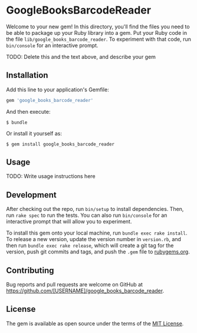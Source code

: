 # GoogleBooksBarcodeReader

Welcome to your new gem! In this directory, you'll find the files you need to be able to package up your Ruby library into a gem. Put your Ruby code in the file `lib/google_books_barcode_reader`. To experiment with that code, run `bin/console` for an interactive prompt.

TODO: Delete this and the text above, and describe your gem

## Installation

Add this line to your application's Gemfile:

```ruby
gem 'google_books_barcode_reader'
```

And then execute:

    $ bundle

Or install it yourself as:

    $ gem install google_books_barcode_reader

## Usage

TODO: Write usage instructions here

## Development

After checking out the repo, run `bin/setup` to install dependencies. Then, run `rake spec` to run the tests. You can also run `bin/console` for an interactive prompt that will allow you to experiment.

To install this gem onto your local machine, run `bundle exec rake install`. To release a new version, update the version number in `version.rb`, and then run `bundle exec rake release`, which will create a git tag for the version, push git commits and tags, and push the `.gem` file to [rubygems.org](https://rubygems.org).

## Contributing

Bug reports and pull requests are welcome on GitHub at https://github.com/[USERNAME]/google_books_barcode_reader.

## License

The gem is available as open source under the terms of the [MIT License](https://opensource.org/licenses/MIT).
